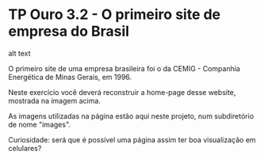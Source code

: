 # TP Ouro 3.2 - O primeiro site de empresa do Brasil

alt text

O primeiro site de uma empresa brasileira foi o da CEMIG - Companhia Energética de Minas Gerais, em 1996.

Neste exercício você deverá reconstruir a home-page desse website, mostrada na imagem acima.

As imagens utilizadas na página estão aqui neste projeto, num subdiretório de nome "images".

Curiosidade: será que é possível uma página assim ter boa visualização em celulares?
